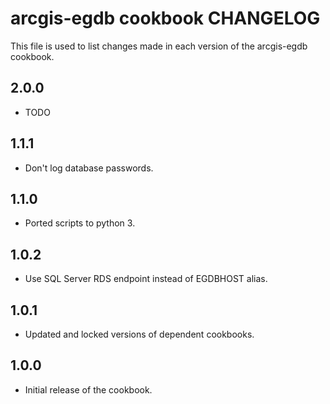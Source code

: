 arcgis-egdb cookbook CHANGELOG
================================

This file is used to list changes made in each version of the arcgis-egdb cookbook.

2.0.0
-----

- TODO

1.1.1
-----

- Don't log database passwords.

1.1.0
-----

- Ported scripts to python 3.

1.0.2
-----
-  Use SQL Server RDS endpoint instead of EGDBHOST alias.

1.0.1
-----
- Updated and locked versions of dependent cookbooks.

1.0.0
-----
- Initial release of the cookbook.
